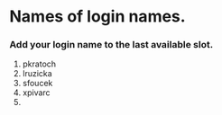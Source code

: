 # Names of login names.

### Add your login name to the last available slot.

1. pkratoch
2. lruzicka
3. sfoucek
4. xpivarc
5.

